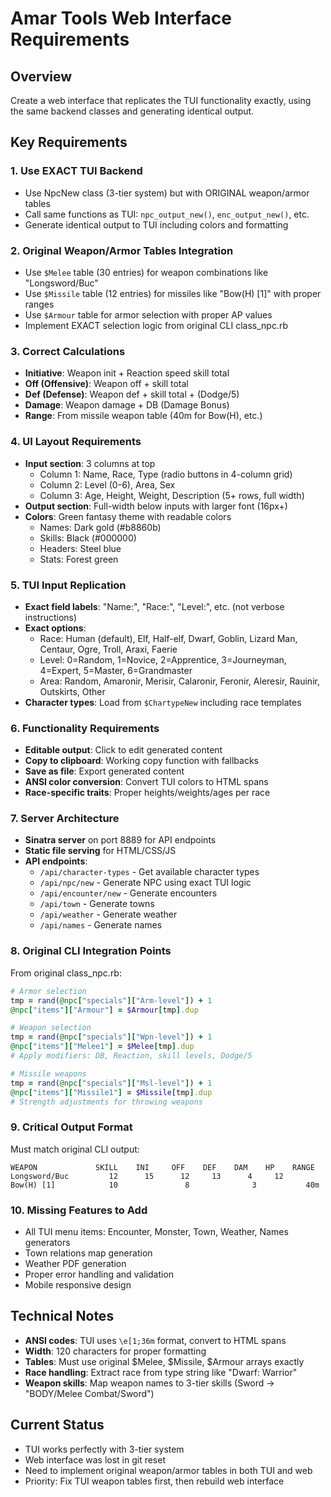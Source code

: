 # Amar Tools Web Interface Requirements

## Overview
Create a web interface that replicates the TUI functionality exactly, using the same backend classes and generating identical output.

## Key Requirements

### 1. Use EXACT TUI Backend
- Use NpcNew class (3-tier system) but with ORIGINAL weapon/armor tables
- Call same functions as TUI: `npc_output_new()`, `enc_output_new()`, etc.
- Generate identical output to TUI including colors and formatting

### 2. Original Weapon/Armor Tables Integration
- Use `$Melee` table (30 entries) for weapon combinations like "Longsword/Buc"
- Use `$Missile` table (12 entries) for missiles like "Bow(H) [1]" with proper ranges
- Use `$Armour` table for armor selection with proper AP values
- Implement EXACT selection logic from original CLI class_npc.rb

### 3. Correct Calculations
- **Initiative**: Weapon init + Reaction speed skill total
- **Off (Offensive)**: Weapon off + skill total
- **Def (Defense)**: Weapon def + skill total + (Dodge/5)
- **Damage**: Weapon damage + DB (Damage Bonus)
- **Range**: From missile weapon table (40m for Bow(H), etc.)

### 4. UI Layout Requirements
- **Input section**: 3 columns at top
  - Column 1: Name, Race, Type (radio buttons in 4-column grid)
  - Column 2: Level (0-6), Area, Sex
  - Column 3: Age, Height, Weight, Description (5+ rows, full width)
- **Output section**: Full-width below inputs with larger font (16px+)
- **Colors**: Green fantasy theme with readable colors
  - Names: Dark gold (#b8860b)
  - Skills: Black (#000000)
  - Headers: Steel blue
  - Stats: Forest green

### 5. TUI Input Replication
- **Exact field labels**: "Name:", "Race:", "Level:", etc. (not verbose instructions)
- **Exact options**:
  - Race: Human (default), Elf, Half-elf, Dwarf, Goblin, Lizard Man, Centaur, Ogre, Troll, Araxi, Faerie
  - Level: 0=Random, 1=Novice, 2=Apprentice, 3=Journeyman, 4=Expert, 5=Master, 6=Grandmaster
  - Area: Random, Amaronir, Merisir, Calaronir, Feronir, Aleresir, Rauinir, Outskirts, Other
- **Character types**: Load from `$ChartypeNew` including race templates

### 6. Functionality Requirements
- **Editable output**: Click to edit generated content
- **Copy to clipboard**: Working copy function with fallbacks
- **Save as file**: Export generated content
- **ANSI color conversion**: Convert TUI colors to HTML spans
- **Race-specific traits**: Proper heights/weights/ages per race

### 7. Server Architecture
- **Sinatra server** on port 8889 for API endpoints
- **Static file serving** for HTML/CSS/JS
- **API endpoints**:
  - `/api/character-types` - Get available character types
  - `/api/npc/new` - Generate NPC using exact TUI logic
  - `/api/encounter/new` - Generate encounters
  - `/api/town` - Generate towns
  - `/api/weather` - Generate weather
  - `/api/names` - Generate names

### 8. Original CLI Integration Points
From original class_npc.rb:
```ruby
# Armor selection
tmp = rand(@npc["specials"]["Arm-level"]) + 1
@npc["items"]["Armour"] = $Armour[tmp].dup

# Weapon selection
tmp = rand(@npc["specials"]["Wpn-level"]) + 1
@npc["items"]["Melee1"] = $Melee[tmp].dup
# Apply modifiers: DB, Reaction, skill levels, Dodge/5

# Missile weapons
tmp = rand(@npc["specials"]["Msl-level"]) + 1
@npc["items"]["Missile1"] = $Missile[tmp].dup
# Strength adjustments for throwing weapons
```

### 9. Critical Output Format
Must match original CLI output:
```
WEAPON             SKILL    INI     OFF    DEF    DAM    HP    RANGE
Longsword/Buc         12      15      12     13      4     12
Bow(H) [1]            10               8              3           40m
```

### 10. Missing Features to Add
- All TUI menu items: Encounter, Monster, Town, Weather, Names generators
- Town relations map generation
- Weather PDF generation
- Proper error handling and validation
- Mobile responsive design

## Technical Notes
- **ANSI codes**: TUI uses `\e[1;36m` format, convert to HTML spans
- **Width**: 120 characters for proper formatting
- **Tables**: Must use original $Melee, $Missile, $Armour arrays exactly
- **Race handling**: Extract race from type string like "Dwarf: Warrior"
- **Weapon skills**: Map weapon names to 3-tier skills (Sword -> "BODY/Melee Combat/Sword")

## Current Status
- TUI works perfectly with 3-tier system
- Web interface was lost in git reset
- Need to implement original weapon/armor tables in both TUI and web
- Priority: Fix TUI weapon tables first, then rebuild web interface